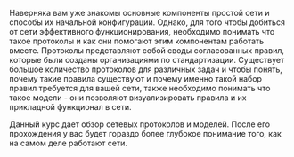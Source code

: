 <!-- verified: agorbachev 03.05.2022 -->

<!-- 3.0.1 -->
Наверняка вам уже знакомы основные компоненты простой сети и способы их начальной конфигурации. Однако, для того чтобы добиться от сети эффективного функционирования, необходимо понимать что такое протоколы и как они помогают этим компонентам работать вместе. Протоколы представляют собой своды согласованных правил, которые были созданы организациями по стандартизации. Существует большое количество протоколов для различных задач и чтобы понять, почему такие правила существуют и почему именно такой набор правил требуется для вашей сети, также необходимо понимать что такое модели - они позволяют визуализировать правила и их прикладной функционал в сети. 

Данный курс дает обзор сетевых протоколов и моделей. После его прохождения у вас будет гораздо более глубокое понимание того, как на самом деле работают сети.
